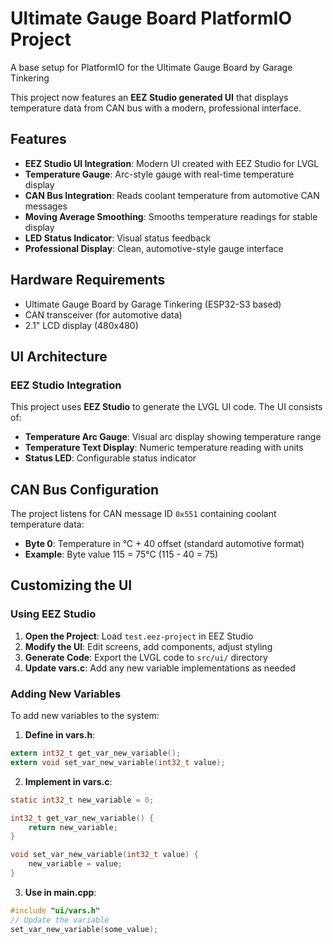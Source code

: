 # Ultimate Gauge Board PlatformIO Project

A base setup for PlatformIO for the Ultimate Gauge Board by Garage Tinkering

This project now features an **EEZ Studio generated UI** that displays temperature data from CAN bus with a modern, professional interface.

## Features

- **EEZ Studio UI Integration**: Modern UI created with EEZ Studio for LVGL
- **Temperature Gauge**: Arc-style gauge with real-time temperature display
- **CAN Bus Integration**: Reads coolant temperature from automotive CAN messages
- **Moving Average Smoothing**: Smooths temperature readings for stable display
- **LED Status Indicator**: Visual status feedback
- **Professional Display**: Clean, automotive-style gauge interface

## Hardware Requirements

- Ultimate Gauge Board by Garage Tinkering (ESP32-S3 based)
- CAN transceiver (for automotive data)
- 2.1" LCD display (480x480)

## UI Architecture

### EEZ Studio Integration

This project uses **EEZ Studio** to generate the LVGL UI code. The UI consists of:

- **Temperature Arc Gauge**: Visual arc display showing temperature range
- **Temperature Text Display**: Numeric temperature reading with units
- **Status LED**: Configurable status indicator

## CAN Bus Configuration

The project listens for CAN message ID `0x551` containing coolant temperature data:
- **Byte 0**: Temperature in °C + 40 offset (standard automotive format)
- **Example**: Byte value 115 = 75°C (115 - 40 = 75)

## Customizing the UI

### Using EEZ Studio

1. **Open the Project**: Load `test.eez-project` in EEZ Studio
2. **Modify the UI**: Edit screens, add components, adjust styling
3. **Generate Code**: Export the LVGL code to `src/ui/` directory
4. **Update vars.c**: Add any new variable implementations as needed

### Adding New Variables

To add new variables to the system:

1. **Define in vars.h**:
```c
extern int32_t get_var_new_variable();
extern void set_var_new_variable(int32_t value);
```

2. **Implement in vars.c**:
```c
static int32_t new_variable = 0;

int32_t get_var_new_variable() {
    return new_variable;
}

void set_var_new_variable(int32_t value) {
    new_variable = value;
}
```

3. **Use in main.cpp**:
```c
#include "ui/vars.h"
// Update the variable
set_var_new_variable(some_value);
```
